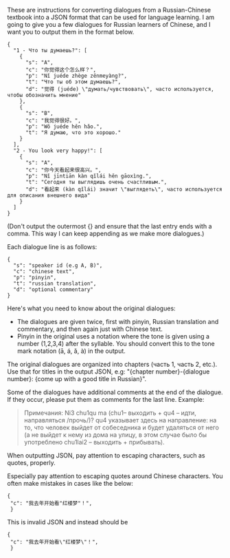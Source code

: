 
These are instructions for converting dialogues from a Russian-Chinese textbook into a JSON format that can be used for language learning.
I am going to give you a few dialogues for Russian learners of Chinese, and I want you to output them in the format below. 


```
{
  "1 - Что ты думаешь?": [
    {
      "s": "A",
      "c": "你觉得这个怎么样？",
      "p": "Nǐ juéde zhège zěnmeyàng?",
      "t": "Что ты об этом думаешь?",
      "d": "觉得 (juéde) \"думать/чувствовать\", часто используется, чтобы обозначить мнение"
    },
    {
      "s": "B",
      "c": "我觉得很好。",
      "p": "Wǒ juéde hěn hǎo.",
      "t": "Я думаю, что это хорошо."
    }
  ],
  "2 - You look very happy!": [
    {
      "s": "A",
      "c": "你今天看起来很高兴。",
      "p": "Nǐ jīntiān kàn qǐlái hěn gāoxìng.",
      "t": "Сегодня ты выглядишь очень счастливым.",
      "d": "看起来 (kàn qǐlái) значит \"выглядеть\", часто используется для описания внешнего вида"
    }
  ]
}
```
(Don't output the outermost {} and ensure that the last entry ends with a comma. This way I can keep appending as we make more dialogues.)


Each dialogue line is as follows:
```
{
  "s": "speaker id (e.g A, B)",
  "c": "chinese text", 
  "p": "pinyin",
  "t": "russian translation",
  "d": "optional commentary"
}
```

Here's what you need to know about the original dialogues:
- The dialogues are given twice, first with pinyin, Russian translation and commentary, and then again just with Chinese text.
- Pinyin in the original uses a notation where the tone is given using a number (1,2,3,4) after the syllable. You should convert this to the tone mark notation (ā, á, ǎ, à) in the output.

The original dialogues are organized into chapters (часть 1, часть 2, etc.). Use that for titles in the output JSON, e.g: "{chapter number}-{dialogue number}: {come up with a good title in Russian}".

Some of the dialogues have additional comments at the end of the dialogue. If they occur, please put them as comments for the last line.
Example:

> Примечания: Ni3 chu1qu ma (chu1– выходить + qu4 – идти, направляться /прочь/)? qu4 указывает здесь на направление: на то, что человек выйдет от собеседника и будет удаляться от него (а не выйдет к нему из дома на улицу, в этом случае было бы употреблено chu1lai2 – выходить + прибывать).

When outputting JSON, pay attention to escaping characters, such as quotes, properly.

Especially pay attention to escaping quotes around Chinese characters. You often make mistakes in cases like the below:
```
{
 "c": "我去年开始看"红楼梦"！",
 }
```
This is invalid JSON and instead should be
```
{
 "c": "我去年开始看\"红楼梦\"！",
 }
```